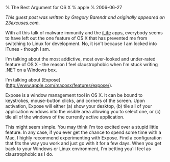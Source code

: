 % The Best Argument for OS X
% apple
% 2006-06-27

_This guest post was written by Gregory Barendt and originally appeared on
23excuses.com._

With all this talk of malware immunity and the [iLife][1] apps, everybody
seems to have left out the one feature of OS X that has prevented me from
switching to Linux for development. No, it isn't because I am locked into
iTunes - though I am.

I'm talking about the most addictive, most over-looked and under-rated feature
of OS X - the reason I feel claustrophobic when I'm stuck writing .NET on a
Windows box.

I'm talking about [Expose] (http://www.apple.com/macosx/features/expose/).

Expose is a window management tool in OS X. It can be bound to keystrokes,
mouse-button clicks, and corners of the screen. Upon activation, Expose will
either (a) show your desktop, (b) tile all of your application windows into
the visible area allowing you to select one, or (c) tile all of the windows of
the currently active application.

This might seem simple. You may think I'm too excited over a stupid little
feature. In any case, if you ever get the chance to spend some time with a
Mac, I highly recommend experimenting with Expose. Find a configuration that
fits the way you work and just go with it for a few days. When you get back to
your Windows or Linux environment, I'm betting you'll feel as claustrophobic
as I do.

   [1]: http://www.apple.com/ilife/

